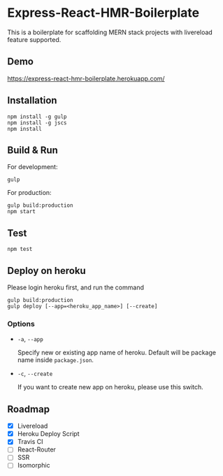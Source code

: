 # Express-React-HMR-Boilerplate

This is a boilerplate for scaffolding MERN stack projects with livereload feature supported.

## Demo

<https://express-react-hmr-boilerplate.herokuapp.com/>

## Installation

```
npm install -g gulp
npm install -g jscs
npm install
```

## Build & Run

For development:
```
gulp
```

For production:
```
gulp build:production
npm start
```

## Test

```
npm test
```

## Deploy on heroku

Please login heroku first, and run the command

```
gulp build:production
gulp deploy [--app=<heroku_app_name>] [--create]
```

### Options

- `-a`, `--app`

  Specify new or existing app name of heroku. Default will be package name inside `package.json`.

- `-c`, `--create`

  If you want to create new app on heroku, please use this switch.

## Roadmap

- [x] Livereload
- [x] Heroku Deploy Script
- [x] Travis CI
- [ ] React-Router
- [ ] SSR
- [ ] Isomorphic